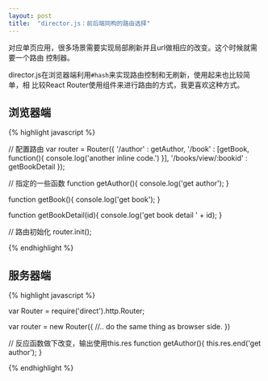 ```yaml
---
layout: post
title:  "director.js：前后端同构的路由选择"
---
```


对应单页应用，很多场景需要实现局部刷新并且url做相应的改变。这个时候就需要一个路由
控制器。

director.js在浏览器端利用``#hash``来实现路由控制和无刷新，使用起来也比较简单，相
比较React Router使用组件来进行路由的方式，我更喜欢这种方式。

## 浏览器端

{% highlight javascript %}

  // 配置路由
  var router = Router({
    '/author' : getAuthor,
    '/book' : [getBook, function(){
      console.log('another inline code.')
    }],
    '/books/view/:bookid' : getBookDetail
  });

  // 指定的一些函数
  function getAuthor(){
    console.log('get author');
  }

  function getBook(){
    console.log('get book');
  }

  function getBookDetail(id){
    console.log('get book detail ' + id);
  }

  // 路由初始化
  router.init();

{% endhighlight %}

## 服务器端

{% highlight javascript %}

  var Router = require('direct').http.Router;

  var router = new Router({
    //.. do the same thing as browser side.
  })

  // 反应函数做下改变，输出使用this.res
  function getAuthor(){
    this.res.end('get author');
  }

{% endhighlight %}

